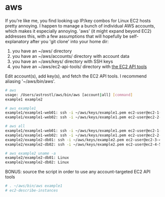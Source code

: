 aws
===

If you're like me, you find looking up IP/key combos for Linux EC2 hosts pretty annoying.  I happen to manage a bunch of individual AWS accounts, which makes it especially annoying.  'aws' (it might expand beyond EC2) addresses this, with a few assumptions that will hopefully be self-explanatory after you 'git clone' into your home dir:

1. you have an ~/aws/ directory
2. you have an ~/aws/accounts/ directory with account data
3. you have an ~/aws/keys/ directory with SSH keys
4. you have an ~/aws/ec2-api-tools/ directory with [the EC2 API tools](http://aws.amazon.com/developertools/351)

Edit account(s), add key(s), and fetch the EC2 API tools.  I recommend aliasing '~/aws/bin/aws'.

```bash
# aws
usage: /Users/astrostl/aws/bin/aws [account|all] [command]
example1 example2
```

```bash
# aws example1
example1/example1-web01: ssh -i ~/aws/keys/example1.pem ec2-user@ec2-1-2-3-4.compute-1.amazonaws.com
example1/example1-web02: ssh -i ~/aws/keys/example1.pem ec2-user@ec2-2-3-4-5.compute-1.amazonaws.com
```

```bash
# aws all
example1/example1-web01: ssh -i ~/aws/keys/example1.pem ec2-user@ec2-1-2-3-4.compute-1.amazonaws.com
example1/example1-web02: ssh -i ~/aws/keys/example1.pem ec2-user@ec2-2-3-4-5.compute-1.amazonaws.com
example2/example2-db01: ssh -i ~/aws/keys/example2.pem ec2-user@ec2-3-4-5-6.compute-1.amazonaws.com
example2/example2-db02: ssh -i ~/aws/keys/example2.pem ec2-user@ec2-4-5-6-7.compute-1.amazonaws.com
```

```bash
# aws example2 uname -a
example2/example2-db01: Linux
example2/example2-db02: Linux
```

BONUS: source the script in order to use any account-targeted EC2 API tools
```bash
# . ~/aws/bin/aws example1
# ec2-describe-instances
```
